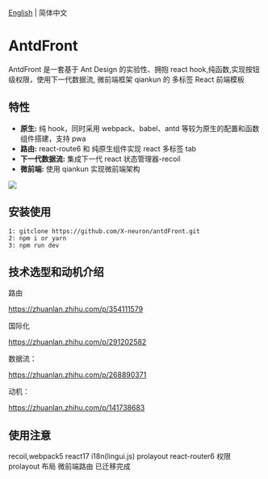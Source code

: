 [English](./README.md) | 简体中文

# AntdFront

AntdFront 是一套基于 Ant Design 的实验性、拥抱 react hook,纯函数,实现按钮级权限，使用下一代数据流, 微前端框架 qiankun 的 多标签 React 前端模板

## 特性

- **原生:** 纯 hook，同时采用 webpack、babel、antd 等较为原生的配置和函数组件搭建，支持 pwa
- **路由:** react-route6 和 纯原生组件实现 react 多标签 tab
- **下一代数据流:** 集成下一代 react 状态管理器-recoil
- **微前端:** 使用 qiankun 实现微前端架构

<img src="https://i.postimg.cc/QxHf9KZP/1111.gif" >

## 安装使用

```
1: gitclone https://github.com/X-neuron/antdFront.git
2: npm i or yarn
3: npm run dev

```

## 技术选型和动机介绍

路由

https://zhuanlan.zhihu.com/p/354111579

国际化

https://zhuanlan.zhihu.com/p/291202582

数据流：

https://zhuanlan.zhihu.com/p/268890371

动机：

https://zhuanlan.zhihu.com/p/141738683

## 使用注意

recoil,webpack5 react17 i18n(lingui.js) prolayout react-router6 权限 prolayout 布局 微前端路由 已迁移完成
